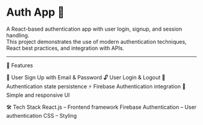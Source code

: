# Auth App 🔐

A React-based authentication app with user login, signup, and session handling.  
This project demonstrates the use of modern authentication techniques, React best practices, and integration with APIs.

---

🚀 Features

🔑 User Sign Up with Email & Password
🔓 User Login & Logout
🔄 Authentication state persistence
⚡ Firebase Authentication integration
🎨 Simple and responsive UI

🛠️ Tech Stack
React.js – Frontend framework
Firebase Authentication – User authentication
CSS  – Styling

